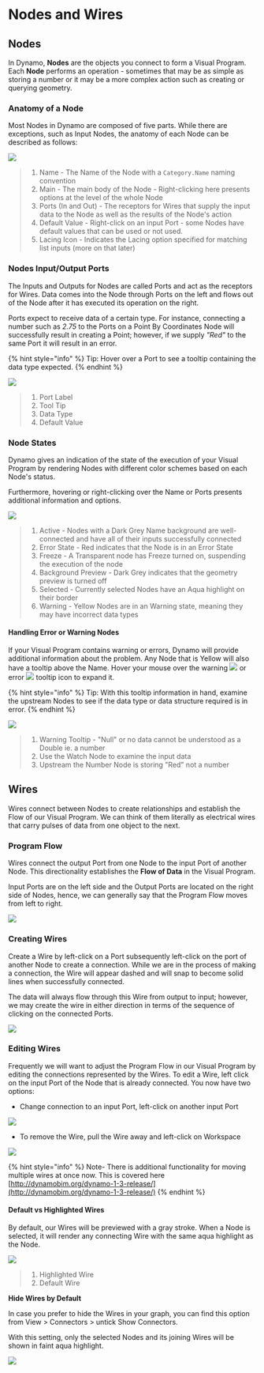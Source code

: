 # Nodes and Wires

## Nodes

In Dynamo, **Nodes** are the objects you connect to form a Visual Program. Each **Node** performs an operation - sometimes that may be as simple as storing a number or it may be a more complex action such as creating or querying geometry.

### Anatomy of a Node

Most Nodes in Dynamo are composed of five parts. While there are exceptions, such as Input Nodes, the anatomy of each Node can be described as follows:

![](<../.gitbook/assets/nodes and wires - nodes anatomy.jpg>)

> 1. Name - The Name of the Node with a `Category.Name` naming convention
> 2. Main - The main body of the Node - Right-clicking here presents options at the level of the whole Node
> 3. Ports (In and Out) - The receptors for Wires that supply the input data to the Node as well as the results of the Node's action
> 4. Default Value - Right-click on an input Port - some Nodes have default values that can be used or not used.
> 5. Lacing Icon - Indicates the Lacing option specified for matching list inputs (more on that later)

### Nodes Input/Output Ports

The Inputs and Outputs for Nodes are called Ports and act as the receptors for Wires. Data comes into the Node through Ports on the left and flows out of the Node after it has executed its operation on the right.

Ports expect to receive data of a certain type. For instance, connecting a number such as _2.75_ to the Ports on a Point By Coordinates Node will successfully result in creating a Point; however, if we supply _"Red"_ to the same Port it will result in an error.

{% hint style="info" %}
Tip: Hover over a Port to see a tooltip containing the data type expected.
{% endhint %}

![](<../.gitbook/assets/nodes and wires - nodes input and tooltip (1).jpg>)

> 1. Port Label
> 2. Tool Tip
> 3. Data Type
> 4. Default Value

### Node States

Dynamo gives an indication of the state of the execution of your Visual Program by rendering Nodes with different color schemes based on each Node's status.

Furthermore, hovering or right-clicking over the Name or Ports presents additional information and options.

![](<../.gitbook/assets/nodes and wires - node states.jpg>)

> 1. Active - Nodes with a Dark Grey Name background are well-connected and have all of their inputs successfully connected
> 2. Error State - Red indicates that the Node is in an Error State
> 3. Freeze - A Transparent node has Freeze turned on, suspending the execution of the node
> 4. Background Preview - Dark Grey indicates that the geometry preview is turned off
> 5. Selected - Currently selected Nodes have an Aqua highlight on their border
> 6. Warning - Yellow Nodes are in an Warning state, meaning they may have incorrect data types

#### Handling Error or Warning Nodes

If your Visual Program contains warning or errors, Dynamo will provide additional information about the problem. Any Node that is Yellow will also have a tooltip above the Name. Hover your mouse over the warning ![](<../.gitbook/assets/nodes and wires - node warning icon.png>) or error ![](<../.gitbook/assets/nodes and wires - node error icon.png>) tooltip icon to expand it.

{% hint style="info" %}
Tip: With this tooltip information in hand, examine the upstream Nodes to see if the data type or data structure required is in error.
{% endhint %}

![](<../.gitbook/assets/nodes and wires - nodes with warning tooltip.jpg>)

> 1. Warning Tooltip - "Null" or no data cannot be understood as a Double ie. a number
> 2. Use the Watch Node to examine the input data
> 3. Upstream the Number Node is storing "Red" not a number

## Wires

Wires connect between Nodes to create relationships and establish the Flow of our Visual Program. We can think of them literally as electrical wires that carry pulses of data from one object to the next.

### Program Flow <a href="#program-flow" id="program-flow"></a>

Wires connect the output Port from one Node to the input Port of another Node. This directionality establishes the **Flow of Data** in the Visual Program.

Input Ports are on the left side and the Output Ports are located on the right side of Nodes, hence, we can generally say that the Program Flow moves from left to right.

![](<../.gitbook/assets/nodes and wires - flow of data (1).jpg>)

### Creating Wires <a href="#creating-wires" id="creating-wires"></a>

Create a Wire by left-click on a Port subsequently left-click on the port of another Node to create a connection. While we are in the process of making a connection, the Wire will appear dashed and will snap to become solid lines when successfully connected.

The data will always flow through this Wire from output to input; however, we may create the wire in either direction in terms of the sequence of clicking on the connected Ports.

![](<../.gitbook/assets/nodes and wires - creating a wire.gif>)

### Editing Wires <a href="#editing-wires" id="editing-wires"></a>

Frequently we will want to adjust the Program Flow in our Visual Program by editing the connections represented by the Wires. To edit a Wire, left click on the input Port of the Node that is already connected. You now have two options:

* Change connection to an input Port, left-click on another input Port

![](<../.gitbook/assets/NODESA\~1 (1).GIF>)

* To remove the Wire, pull the Wire away and left-click on Workspace

![](<../.gitbook/assets/nodes and wires - edit wires remove.gif>)

{% hint style="info" %}
Note- There is additional functionality for moving multiple wires at once now. This is covered here [http://dynamobim.org/dynamo-1-3-release/](http://dynamobim.org/dynamo-1-3-release/)
{% endhint %}

#### Default vs Highlighted Wires <a href="#wire-previews" id="wire-previews"></a>

By default, our Wires will be previewed with a gray stroke. When a Node is selected, it will render any connecting Wire with the same aqua highlight as the Node.

![](<../.gitbook/assets/nodes and wires - default vs highlighted wires (1).jpg>)

> 1. Highlighted Wire
> 2. Default Wire

**Hide Wires by Default**

In case you prefer to hide the Wires in your graph, you can find this option from View > Connectors > untick Show Connectors.

With this setting, only the selected Nodes and its joining Wires will be shown in faint aqua highlight.

![](<../.gitbook/assets/nodes and wires - hide wires setting (1).gif>)

